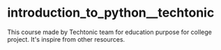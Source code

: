 # introduction_to_python__techtonic
This course made by Techtonic team for education purpose for college project.  It's inspire from other resources.
